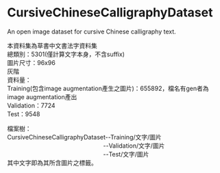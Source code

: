 # CursiveChineseCalligraphyDataset
An open image dataset for cursive Chinese calligraphy text.

本資料集為草書中文書法字資料集  
總類別：5301(僅計算文字本身，不含suffix)  
圖片尺寸：96x96  
灰階  
資料量：  
	Training(包含image augmentation產生之圖片)：655892，檔名有gen者為image augmentation產出  
	Validation：7724  
	Test：9548  

檔案樹：  
CursiveChineseCalligraphyDataset--Training/文字/圖片  
　　　　　　　　　　　　　　　　--Validation/文字/圖片  
　　　　　　　　　　　　　　　　--Test/文字/圖片  
	其中文字即為其所含圖片之標籤。  

